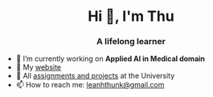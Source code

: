 <h1 align="center">Hi 👋, I'm Thu</h1>
<h3 align="center">A lifelong learner</h3>

- 🔭 I’m currently working on **Applied AI in Medical domain**
- 📝 My [website](https://tointech.github.io/)
- 🏫 All [assignments and projects](https://github.com/orgs/Deadinside-at-HCMUS/) at the University
- 📫 How to reach me: leanhthunk@gmail.com
